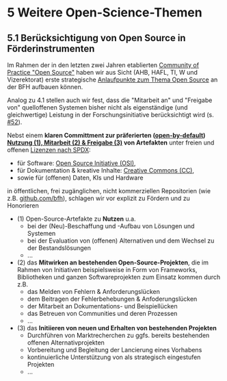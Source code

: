 # 5	Weitere Open-Science-Themen
## 5.1 Berücksichtigung von Open Source in Förderinstrumenten

Im Rahmen der in den letzten zwei Jahren etablierten [Community of Practice "Open Source"](https://bfh.github.io/contact#bfhchopensource) haben wir aus Sicht (AHB, HAFL, TI, W und Vizerektorat) erste strategische [Anlaufpunkte zum Thema Open Source](http://bfh.ch/opensource) an der BFH aufbauen können.

Analog zu 4.1 stellen auch wir fest, dass die "Mitarbeit an" und "Freigabe von" quelloffenen Systemen bisher nicht als eigenständige (und gleichwertige) Leistung in der Forschungsinitiative berücksichtigt wird (s. [#52](https://github.com/bfh/opensource/issues/52)).

Nebst einem **klaren Committment zur präferierten ([open-by-default](https://en.wikipedia.org/wiki/Open_by_default)) [Nutzung (1), Mitarbeit (2) & Freigabe (3)](https://bfh.github.io) von Artefakten** unter freien und offenen [Lizenzen nach SPDX](https://spdx.org/licenses/): 
   - für Software: [Open Source Initiative (OSI)](https://opensource.org/license),
   - für Dokumentation & kreative Inhalte: [Creative Commons (CC)](https://creativecommons.org/cclicenses/),
   - sowie für (offenen) Daten, KIs und Hardware

in öffentlichen, frei zugänglichen, nicht kommerziellen Repositorien (wie z.B. [github.com/bfh](https://github.com/bfh)), schlagen wir vor explizit zu Fördern und zu Honorieren
 - (1) Open-Source-Artefakte zu **Nutzen** u.a. 
   - bei der (Neu)-Beschaffung und -Aufbau von Lösungen und Systemen
   - bei der Evaluation von (offenen) Alternativen und dem Wechsel zu der Bestandslösungen
   - ...
 - (2) das **Mitwirken an bestehenden Open-Source-Projekten**, die im Rahmen von Initiativen beispielsweise in Form von Frameworks, Bibliotheken und ganzen Softwareprojekten zum Einsatz kommen durch z.B.
   - das Melden von Fehlern & Anforderungslücken 
   - dem Beitragen der Fehlerbehebungen & Anfoderungslücken
   - der Mitarbeit an Dokumentations- und Beispiellücken
   - das Betreuen von Communities und deren Prozessen
   - ...
 - (3) das **Initiieren von neuen und Erhalten von bestehenden Projekten**
   - Durchführen von Marktrecherchen zu ggfs. bereits bestehenden offenen Alternativprojekten
   - Vorbereitung und Begleitung der Lancierung eines Vorhabens
   - kontinuierliche Unterstützung von als strategisch eingestufen Projekten 
   - ...
